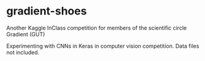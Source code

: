 # gradient-shoes
Another Kaggle InClass competition for members of the scientific circle Gradient (GUT)

Experimenting with CNNs in Keras in computer vision competition. Data files not included.

